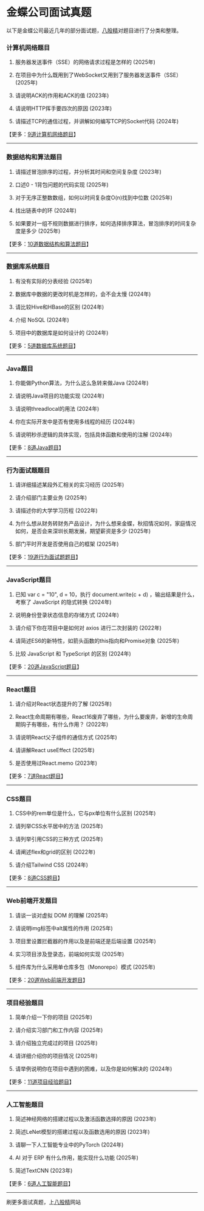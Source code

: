 # 金蝶公司面试真题

以下是金蝶公司最近几年的部分面试题，[八股精](https://www.bagujing.com)对题目进行了分类和整理。

### 计算机网络题目

1. 服务器发送事件（SSE）的网络请求过程是怎样的 (2025年) 

2. 在项目中为什么既用到了WebSocket又用到了服务器发送事件（SSE） (2025年) 

3. 请说明ACK的作用和ACK的值 (2023年) 

4. 请说明HTTP挥手要四次的原因 (2023年) 

5. 请描述TCP的通信过程，并讲解如何编写TCP的Socket代码 (2024年) 

【更多：[9道计算机网络题目](https://www.bagujing.com/companies)】


---

### 数据结构和算法题目

1. 请描述冒泡排序的过程，并分析其时间和空间复杂度 (2023年) 

2. 口述0 - 1背包问题的代码实现 (2025年) 

3. 对于无序正整数数组，如何以时间复杂度O(n)找到中位数 (2025年) 

4. 找出链表中的环 (2024年) 

5. 如果要对一组不规则数据进行排序，如何选择排序算法，冒泡排序的时间复杂度是多少 (2025年) 

【更多：[10道数据结构和算法题目](https://www.bagujing.com/companies)】


---

### 数据库系统题目

1. 有没有实际的分表经验 (2025年) 

2. 数据库中数据的更改时机是怎样的，会不会太慢 (2024年) 

3. 请比较Hive和HBase的区别 (2024年) 

4. 介绍 NoSQL (2024年) 

5. 项目中的数据库是如何设计的 (2024年) 

【更多：[5道数据库系统题目](https://www.bagujing.com/companies)】


---

### Java题目

1. 你能做Python算法，为什么这么急转来做Java (2024年) 

2. 请说明Java项目的功能实现 (2024年) 

3. 请说明threadlocal的用法 (2024年) 

4. 你在实际开发中是否有使用多线程的经历 (2024年) 

5. 请说明秒杀逻辑的具体实现，包括具体函数和使用的注解 (2024年) 

【更多：[8道Java题目](https://www.bagujing.com/companies)】


---

### 行为面试题题目

1. 请详细描述某段外汇相关的实习经历 (2025年) 

2. 请介绍部门主要业务 (2025年) 

3. 请描述你的大学学习历程 (2022年) 

4. 为什么想从财务转财务产品设计，为什么想来金蝶，秋招情况如何，家庭情况如何，是否会来深圳长期发展，期望薪资是多少 (2025年) 

5. 部门平时开发是否使用自己的框架 (2025年) 

【更多：[19道行为面试题题目](https://www.bagujing.com/companies)】


---

### JavaScript题目

1. 已知 var c = "10", d = 10，执行 document.write(c + d) ，输出结果是什么，考察了 JavaScript 的隐式转换 (2024年) 

2. 说明身份登录状态信息的存储方式 (2024年) 

3. 请介绍下你在项目中是如何对 axios 进行二次封装的 (2022年) 

4. 请简述ES6的新特性，如箭头函数的this指向和Promise对象 (2025年) 

5. 比较 JavaScript 和 TypeScript 的区别 (2024年) 

【更多：[20道JavaScript题目](https://www.bagujing.com/companies)】


---

### React题目

1. 请介绍对React状态提升的了解 (2025年) 

2. React生命周期有哪些，React16废弃了哪些，为什么要废弃，新增的生命周期钩子有哪些，有什么作用？ (2022年) 

3. 请说明React父子组件的通信方式 (2025年) 

4. 请讲解React useEffect (2025年) 

5. 是否使用过React.memo (2023年) 

【更多：[7道React题目](https://www.bagujing.com/companies)】


---

### CSS题目

1. CSS中的rem单位是什么，它与px单位有什么区别 (2025年) 

2. 请列举CSS水平居中的方法 (2025年) 

3. 请列举引用CSS的三种方式 (2025年) 

4. 请阐述flex和grid的区别 (2022年) 

5. 请介绍Tailwind CSS (2024年) 

【更多：[8道CSS题目](https://www.bagujing.com/companies)】


---

### Web前端开发题目

1. 请谈一谈对虚拟 DOM 的理解 (2025年) 

2. 请说明img标签中alt属性的作用 (2025年) 

3. 项目里设置拦截器的作用以及是前端还是后端设置 (2025年) 

4. 实习项目涉及登录态，前端如何实现 (2025年) 

5. 组件库为什么采用单仓库多包（Monorepo）模式 (2025年) 

【更多：[20道Web前端开发题目](https://www.bagujing.com/companies)】


---

### 项目经验题目

1. 简单介绍一下你的项目 (2025年) 

2. 请介绍实习部门和工作内容 (2025年) 

3. 请介绍独立完成过的项目 (2025年) 

4. 请详细介绍你的项目情况 (2025年) 

5. 请举例说明你在项目中遇到的困难，以及你是如何解决的 (2024年) 

【更多：[11道项目经验题目](https://www.bagujing.com/companies)】


---

### 人工智能题目

1. 简述神经网络的搭建过程以及激活函数选择的原因 (2023年) 

2. 简述LeNet模型的搭建过程以及函数选用的原因 (2023年) 

3. 请聊一下人工智能专业中的PyTorch (2024年) 

4. AI 对于 ERP 有什么作用，能实现什么功能 (2025年) 

5. 简述TextCNN (2023年) 

【更多：[6道人工智能题目](https://www.bagujing.com/companies)】


---

刷更多面试真题，上[八股精](https://www.bagujing.com)网站